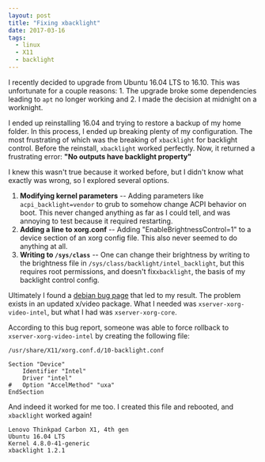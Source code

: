 ```yaml
---
layout: post
title: "Fixing xbacklight"
date: 2017-03-16
tags:
  - linux
  - X11
  - backlight
---
```


I recently decided to upgrade from Ubuntu 16.04 LTS to 16.10. This was unfortunate for a couple reasons: 1. The upgrade broke some dependencies leading to `apt` no longer working and 2. I made the decision at midnight on a worknight.

I ended up reinstalling 16.04 and trying to restore a backup of my home folder. In this process, I ended up breaking plenty of my configuration. The most frustrating of which was the breaking of `xbacklight` for backlight control. Before the reinstall, `xbacklight` worked perfectly. Now, it returned a frustrating error: **"No outputs have backlight property"**

I knew this wasn't true because it worked before, but I didn't know what exactly was wrong, so I explored several options.

1. **Modifying kernel parameters** -- Adding parameters like `acpi_backlight=vendor` to grub to somehow change ACPI behavior on boot. This never changed anything as far as I could tell, and was annoying to test because it required restarting.
2. **Adding a line to xorg.conf** -- Adding "EnableBrightnessControl=1" to a device section of an xorg config file. This also never seemed to do anything at all.
3. **Writing to `/sys/class`** -- One can change their brightness by writing to the brightness file in `/sys/class/backlight/intel_backlight`, but this requires root permissions, and doesn't fix`xbacklight`, the basis of my backlight control config.

Ultimately I found a [debian bug page](https://bugs.debian.org/cgi-bin/bugreport.cgi?bug=833508) that led to my result. The problem exists in an updated x/video package. What I needed was `xserver-xorg-video-intel`, but what I had was `xserver-xorg-core`.

According to this bug report, someone was able to force rollback to `xserver-xorg-video-intel` by creating the following file:

```config
/usr/share/X11/xorg.conf.d/10-backlight.conf

Section "Device"
	Identifier "Intel"
	Driver "intel"
#	Option "AccelMethod" "uxa"
EndSection
```

And indeed it worked for me too. I created this file and rebooted, and `xbacklight` worked again!


```
Lenovo Thinkpad Carbon X1, 4th gen
Ubuntu 16.04 LTS
Kernel 4.8.0-41-generic
xbacklight 1.2.1
```
